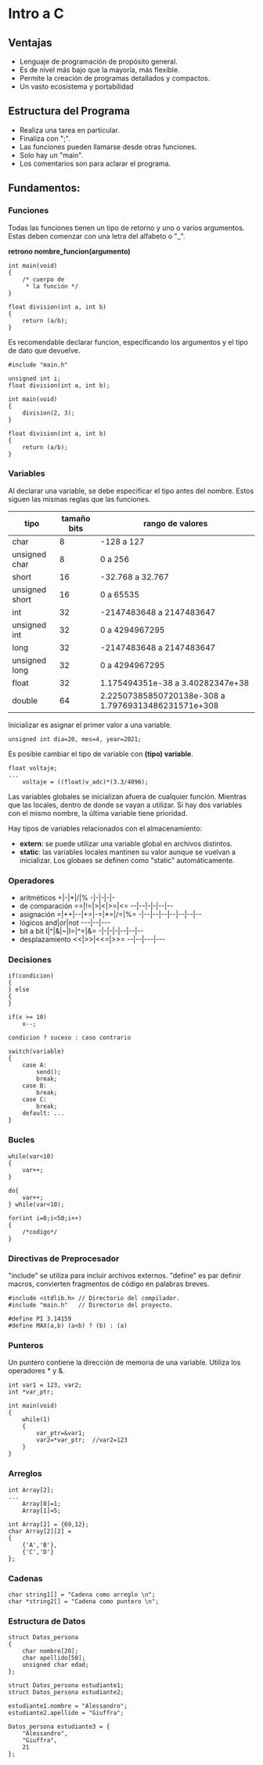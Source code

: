 # Intro a C

## Ventajas
* Lenguaje de programación de propósito general.
* Es de nivel más bajo que la mayoría, más flexible.
* Permite la creación de programas detallados y compactos.
* Un vasto ecosistema y portabilidad

## Estructura del Programa
* Realiza una tarea en particular.
* Finaliza con ";".
* Las funciones pueden llamarse desde otras funciones.
* Solo hay un "main".
* Los comentarios son para aclarar el programa.

## Fundamentos:
### Funciones
Todas las funciones tienen un tipo de retorno y uno o varios argumentos. Estas deben comenzar con una letra del alfabeto o "_".

**retrono nombre_funcion(argumento)**

```
int main(void)
{
    /* cuerpo de
     * la función */
}

float division(int a, int b)
{
    return (a/b);
}
```

Es recomendable declarar funcion, especificando los argumentos y el tipo de dato que devuelve.

```
#include "main.h"

unsigned int i;
float division(int a, int b);

int main(void)
{
    division(2, 3);
}

float division(int a, int b)
{
    return (a/b);
}
```

### Variables
Al declarar una variable, se debe especificar el tipo antes del nombre. Estos siguen las mismas reglas que las funciones.

tipo|tamaño bits|rango de valores
----|-----------|----------------
char|8|-128 a 127
unsigned char|8|0 a 256
short|16|-32.768 a 32.767
unsigned short|16| 0 a 65535
int|32|-2147483648 a 2147483647
unsigned int|32|0 a 4294967295
long|32|-2147483648 a 2147483647
unsigned long|32|0 a 4294967295
float|32|1.175494351e-38 a 3.40282347e+38
double|64|2.22507385850720138e-308 a 1.79769313486231571e+308

Inicializar es asignar el primer valor a una variable.

```
unsigned int dia=20, mes=4, year=2021;
```

Es posible cambiar el tipo de variable con **(tipo) variable**.

```
float voltaje;
...
    voltaje = ((float)v_adc)*(3.3/4096);
```

Las variables globales se inicializan afuera de cualquier función. Mientras que las locales, dentro de donde se vayan a utilizar. Si hay dos variables con el mismo nombre, la última variable tiene prioridad.

Hay tipos de variables relacionados con el almacenamiento:
* **extern**: se puede utilizar una variable global en archivos distintos.
* **static**: las variables locales mantinen su valor aunque se vuelvan a inicializar. Los globaes se definen como "static" automáticamente.

### Operadores
* aritméticos
  +|-|*|/|%
  -|-|-|-|-
* de comparación
  ==|!=|>|<|>=|<=
  --|--|-|-|--|--
* asignación
  =|++|--|+=|-=|*=|/=|%=
  -|--|--|--|--|--|--|--
* lógicos
  and|or|not
  ---|--|---
* bit a bit
  I|^|&|~|I=|^=|&=
  -|-|-|-|--|--|--
* desplazamiento
  <<|>>|<<=|>>=
  --|--|---|---

### Decisiones
```
if(condicion)
{
} else 
{
}

if(x >= 10)
    x--;

condicion ? suceso : caso contrario

switch(variable)
{
    case A:
        send();
        break;
    case B:
        break;
    case C:
        break;
    default: ...
}
```

### Bucles
```
while(var<10)
{
    var++;
}

do{
    var++;
} while(var<10);

for(int i=0;i<50;i++)
{
    /*codigo*/
}
```

### Directivas de Preprocesador
"include" se utiliza para incluir archivos externos. "define" es par definir macros, convierten fragmentos de código en palabras breves.

```
#include <stdlib.h> // Directorio del compilador.
#include "main.h"   // Directorio del proyecto.

#define PI 3.14159
#define MAX(a,b) (a<b) ? (b) : (a)
```

### Punteros
Un puntero contiene la dirección de memoria de una variable. Utiliza los operadores * y &.

```
int var1 = 123, var2;
int *var_ptr;

int main(void)
{
    while(1)
    {
        var_ptr=&var1;
        var2=*var_ptr;  //var2=123
    }
}
```

### Arreglos
```
int Array[2];
...
    Array[0]=1;
    Array[1]=5;

int Array[2] = {69,12};
char Array[2][2] = 
{
    {'A','B'},
    {'C','D'}
};
```

### Cadenas
```
char string1[] = "Cadena como arreglo \n";
char *string2[] = "Cadena como puntero \n";
```

### Estructura de Datos
```
struct Datos_persona
{
    char nombre[20];
    char apellido[50];
    unsigned char edad;
};

struct Datos_persona estudiante1;
struct Datos_persona estudiante2;

estudiante1.nombre = "Alessandro";
estudiante2.apellido = "Giuffra";

Datos_persona estudiante3 = {
    "Alessandro",
    "Giuffra",
    21
};
```
